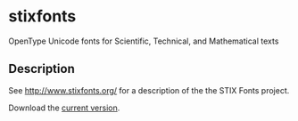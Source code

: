 # stixfonts
OpenType Unicode fonts for Scientific, Technical, and Mathematical texts

## Description

See http://www.stixfonts.org/ for a description of the the STIX Fonts
project.

Download the [current version](STIXv2.0.0.zip).
